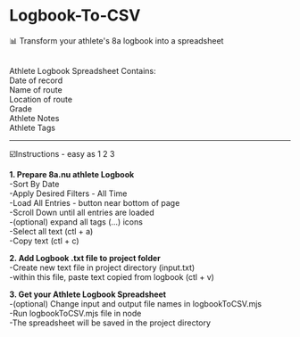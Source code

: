 # Logbook-To-CSV </br>
📊 Transform your athlete's 8a logbook into a spreadsheet

 </br>
 Athlete Logbook Spreadsheet Contains:
 </br>
        Date of record</br>
        Name of route</br>
        Location of route</br>
        Grade</br>
        Athlete Notes</br>
        Athlete Tags</br>
        
---
        
☑️Instructions - easy as 1 2 3

**1. Prepare 8a.nu athlete Logbook**</br>
        -Sort By Date</br>
        -Apply Desired Filters - All Time</br>
-Load All Entries - button near bottom of page</br>
-Scroll Down until all entries are loaded</br>
-(optional) expand all tags
        (...) icons</br>
-Select all text (ctl + a)</br>
-Copy text (ctl + c)</br>

        
**2. Add Logbook .txt file to project folder**</br>
-Create new text file in project directory (input.txt)</br>
-within this file, paste text copied from logbook (ctl + v)</br>
   

**3. Get your Athlete Logbook Spreadsheet**</br>
-(optional) Change input and output file names in logbookToCSV.mjs</br>
-Run logbookToCSV.mjs file in node</br>
-The spreadsheet will be saved in the project directory
